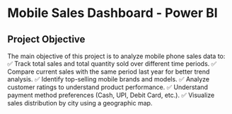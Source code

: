 # Mobile Sales Dashboard - Power BI
## Project Objective
The main objective of this project is to analyze mobile phone sales data to:
✅ Track total sales and total quantity sold over different time periods.
✅ Compare current sales with the same period last year for better trend analysis.
✅ Identify top-selling mobile brands and models.
✅ Analyze customer ratings to understand product performance.
✅ Understand payment method preferences (Cash, UPI, Debit Card, etc.).
✅ Visualize sales distribution by city using a geographic map.
